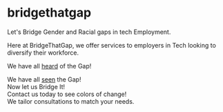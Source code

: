 # bridgethatgap

Let's Bridge Gender and Racial gaps in tech Employment.

Here at BridgeThatGap, we offer services to employers in Tech looking to diversify their workforce. 


We have all <a target="_blank" href="https://www.wired.com/story/five-years-tech-diversity-reports-little-progress/">heard</a> of the Gap!

We have all <a target="_blank" href="https://www.informationisbeautiful.net/visualizations/diversity-in-tech/">seen</a> the Gap!
<br/>
Now let us Bridge It! <br/>
Contact us today to see colors of change! <br/>
We tailor consultations to match your needs. 
